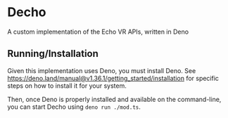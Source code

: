 # Decho
A custom implementation of the Echo VR APIs, written in Deno

## Running/Installation
Given this implementation uses Deno, you must install Deno. See https://deno.land/manual@v1.36.1/getting_started/installation for specific steps on how to install it for your system. 

Then, once Deno is properly installed and available on the command-line, you can start Decho using `deno run ./mod.ts`.
